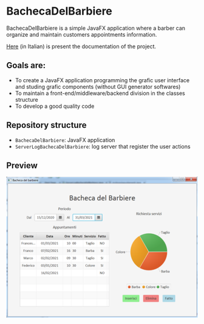 # BachecaDelBarbiere

BachecaDelBarbiere is a simple JavaFX application where a barber can organize and maintain customers appointments information.

[Here](documentazione.pdf) (in Italian) is present the documentation of the project.

## Goals are:
- To create a JavaFX application programming the grafic user interface and studing grafic components (without GUI generator softwares)
- To maintain a front-end/middleware/backend division in the classes structure
- To develop a good quality code

## Repository structure
 - `BachecaDelBarbiere`: JavaFX application
 - `ServerLogBachecaDelBarbiere`: log server that register the user actions

## Preview
<p align="center">
  <img src="preview.png" alt="preview" width="600px"/> 
</p>

